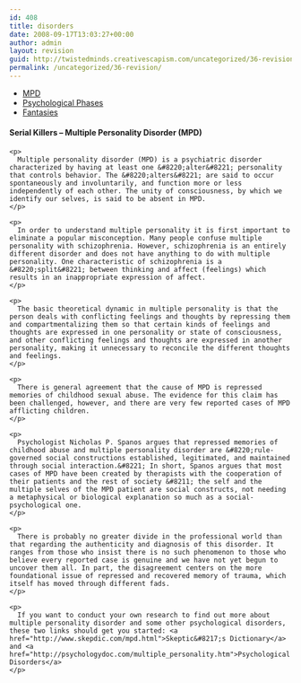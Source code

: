 ```yaml
---
id: 408
title: disorders
date: 2008-09-17T13:03:27+00:00
author: admin
layout: revision
guid: http://twistedminds.creativescapism.com/uncategorized/36-revision/
permalink: /uncategorized/36-revision/
---
```

<p class="dropcap-first">
  <ul id="navlist">
    <li id="active">
      <a href="/psychology/disorders/" id="current" title="Multiple Personality Disorder - MPD">MPD</a>
    </li>
    <li>
      <a href="/psychology/phases/" title="psychological phases that serial killers experience">Psychological Phases</a>
    </li>
    <li>
      <a href="/psychology/fantasies/" title="serial killers and their deadly fantasies">Fantasies</a>
    </li>
  </ul>
  
  <div class="body">
    <h4>
      Serial Killers &#8211; Multiple Personality Disorder (MPD)
    </h4>
    
    <p>
      Multiple personality disorder (MPD) is a psychiatric disorder characterized by having at least one &#8220;alter&#8221; personality that controls behavior. The &#8220;alters&#8221; are said to occur spontaneously and involuntarily, and function more or less independently of each other. The unity of consciousness, by which we identify our selves, is said to be absent in MPD.
    </p>
    
    <p>
      In order to understand multiple personality it is first important to eliminate a popular misconception. Many people confuse multiple personality with schizophrenia. However, schizophrenia is an entirely different disorder and does not have anything to do with multiple personality. One characteristic of schizophrenia is a &#8220;split&#8221; between thinking and affect (feelings) which results in an inappropriate expression of affect.
    </p>
    
    <p>
      The basic theoretical dynamic in multiple personality is that the person deals with conflicting feelings and thoughts by repressing them and compartmentalizing them so that certain kinds of feelings and thoughts are expressed in one personality or state of consciousness, and other conflicting feelings and thoughts are expressed in another personality, making it unnecessary to reconcile the different thoughts and feelings.
    </p>
    
    <p>
      There is general agreement that the cause of MPD is repressed memories of childhood sexual abuse. The evidence for this claim has been challenged, however, and there are very few reported cases of MPD afflicting children.
    </p>
    
    <p>
      Psychologist Nicholas P. Spanos argues that repressed memories of childhood abuse and multiple personality disorder are &#8220;rule-governed social constructions established, legitimated, and maintained through social interaction.&#8221; In short, Spanos argues that most cases of MPD have been created by therapists with the cooperation of their patients and the rest of society &#8211; the self and the multiple selves of the MPD patient are social constructs, not needing a metaphysical or biological explanation so much as a social-psychological one.
    </p>
    
    <p>
      There is probably no greater divide in the professional world than that regarding the authenticity and diagnosis of this disorder. It ranges from those who insist there is no such phenomenon to those who believe every reported case is genuine and we have not yet begun to uncover them all. In part, the disagreement centers on the more foundational issue of repressed and recovered memory of trauma, which itself has moved through different fads.
    </p>
    
    <p>
      If you want to conduct your own research to find out more about multiple personality disorder and some other psychological disorders, these two links should get you started: <a href="http://www.skepdic.com/mpd.html">Skeptic&#8217;s Dictionary</a> and <a href="http://psychologydoc.com/multiple_personality.htm">Psychological Disorders</a>
    </p>